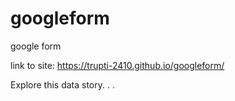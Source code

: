 # googleform
google form

link to site: https://trupti-2410.github.io/googleform/

Explore this data story. . .








